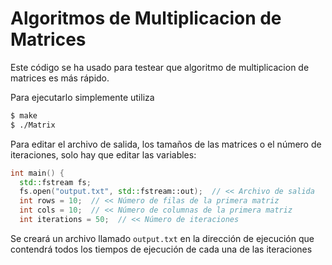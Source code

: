# Algoritmos de Multiplicacion de Matrices
Este código se ha usado para testear que algoritmo de multiplicacion de matrices es más rápido.

Para ejecutarlo simplemente utiliza
```bash
$ make
$ ./Matrix
```
Para editar el archivo de salida, los tamaños de las matrices o el número de iteraciones, solo hay que editar las variables:
```c++
int main() {
  std::fstream fs;
  fs.open("output.txt", std::fstream::out);  // << Archivo de salida
  int rows = 10;  // << Número de filas de la primera matriz
  int cols = 10;  // << Número de columnas de la primera matriz
  int iterations = 50;  // << Número de iteraciones
```

Se creará un archivo llamado `output.txt` en la dirección de ejecución que contendrá todos los tiempos de ejecución de cada una de las iteraciones
